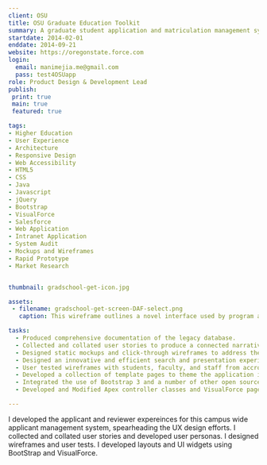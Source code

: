 ```yaml
---
client: OSU
title: OSU Graduate Education Toolkit
summary: A graduate student application and matriculation management system built on the Force.com platform for Oregon State University.
startdate: 2014-02-01
enddate: 2014-09-21
website: https://oregonstate.force.com
login: 
  email: manimejia.me@gmail.com
  pass: test4OSUapp
role: Product Design & Development Lead
publish:
 print: true
 main: true 
 featured: true

tags:
- Higher Education
- User Experience
- Architecture
- Responsive Design
- Web Accessibility
- HTML5
- CSS
- Java
- Javascript
- jQuery
- Bootstrap
- VisualForce
- Salesforce
- Web Application
- Intranet Application
- System Audit
- Mockups and Wireframes
- Rapid Prototype
- Market Research


thumbnail: gradschool-get-icon.jpg

assets: 
 - filename: gradschool-get-screen-DAF-select.png
   caption: This wireframe outlines a novel interface used by program administrators to find and review graduate applicants. It makes use of a searchable, sortable, and configurable table whose state can be saved and restored by the user. It also shows that selected applicants in the table are displayed below the table for deeper comparison and review.

tasks: 
  - Produced comprehensive documentation of the legacy database.
  - Collected and collated user stories to produce a connected narrative, with personas.
  - Designed static mockups and click-through wireframes to address the product requirements.
  - Designed an innovative and efficient search and presentation experience for the applicant review process.
  - User tested wireframes with students, faculty, and staff from accross campus.
  - Developed a collection of template pages to theme the application in the standard OSU   website style.
  - Integrated the use of Bootstrap 3 and a number of other open source libraries on the   template pages.
  - Developed and Modified Apex controller classes and VisualForce pages to suit the UX requirements.

---
```


I developed the applicant and reviewer expereinces for this campus wide applicant management system, spearheading the UX design efforts. I collected and collated user stories and developed user personas. I designed wireframes and user tests. I developed layouts and UI widgets using BootStrap and VisualForce.
